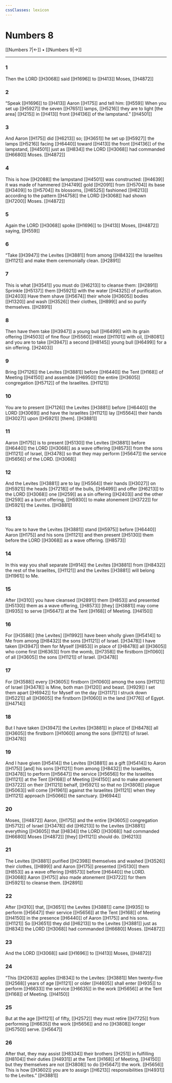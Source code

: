 ```yaml
---
cssClasses: lexicon
---
```


# Numbers 8

[[Numbers 7|←]] • [[Numbers 9|→]]

---

### 1
Then the LORD [[H3068]] said [[H1696]] to [[H413]] Moses, [[H4872]]

### 2
“Speak [[H1696]] to [[H413]] Aaron [[H175]] and tell him: [[H559]] When you set up [[H5927]] the seven [[H7651]] lamps, [[H5216]] they are to light [the area] [[H215]] in [[H413]] front [[H4136]] of the lampstand.” [[H4501]]

### 3
And Aaron [[H175]] did [[H6213]] so; [[H3651]] he set up [[H5927]] the lamps [[H5216]] facing [[H6440]] toward [[H413]] the front [[H4136]] of the lampstand, [[H4501]] just as [[H834]] the LORD [[H3068]] had commanded [[H6680]] Moses. [[H4872]]

### 4
This is how [[H2088]] the lampstand [[H4501]] was constructed: [[H4639]] it was made of hammered [[H4749]] gold [[H2091]] from [[H5704]] its base [[H3409]] to [[H5704]] its blossoms, [[H6525]] fashioned [[H6213]] according to the pattern [[H4758]] the LORD [[H3068]] had shown [[H7200]] Moses. [[H4872]]

### 5
Again the LORD [[H3068]] spoke [[H1696]] to [[H413]] Moses, [[H4872]] saying, [[H559]]

### 6
“Take [[H3947]] the Levites [[H3881]] from among [[H8432]] the Israelites [[H1121]] and make them ceremonially clean. [[H2891]]

### 7
This is what [[H3541]] you must do [[H6213]] to cleanse them: [[H2891]] Sprinkle [[H5137]] them [[H5921]] with the water [[H4325]] of purification. [[H2403]] Have them shave [[H5674]] their whole [[H3605]] bodies [[H1320]] and wash [[H3526]] their clothes, [[H899]] and so purify themselves. [[H2891]]

### 8
Then have them take [[H3947]] a young bull [[H6499]] with its grain offering [[H4503]] of fine flour [[H5560]] mixed [[H1101]] with oil, [[H8081]] and you are to take [[H3947]] a second [[H8145]] young bull [[H6499]] for a sin offering. [[H2403]]

### 9
Bring [[H7126]] the Levites [[H3881]] before [[H6440]] the Tent [[H168]] of Meeting [[H4150]] and assemble [[H6950]] the entire [[H3605]] congregation [[H5712]] of the Israelites. [[H1121]]

### 10
You are to present [[H7126]] the Levites [[H3881]] before [[H6440]] the LORD [[H3069]] and have the Israelites [[H1121]] lay [[H5564]] their hands [[H3027]] upon [[H5921]] [them]. [[H3881]]

### 11
Aaron [[H175]] is to present [[H5130]] the Levites [[H3881]] before [[H6440]] the LORD [[H3068]] as a wave offering [[H8573]] from the sons [[H1121]] of Israel, [[H3478]] so that they may perform [[H5647]] the service [[H5656]] of the LORD. [[H3068]]

### 12
And the Levites [[H3881]] are to lay [[H5564]] their hands [[H3027]] on [[H5921]] the heads [[H7218]] of the bulls, [[H6499]] and offer [[H6213]] to the LORD [[H3068]] one [[H259]] as a sin offering [[H2403]] and the other [[H259]] as a burnt offering, [[H5930]] to make atonement [[H3722]] for [[H5921]] the Levites. [[H3881]]

### 13
You are to have the Levites [[H3881]] stand [[H5975]] before [[H6440]] Aaron [[H175]] and his sons [[H1121]] and then present [[H5130]] them before the LORD [[H3068]] as a wave offering. [[H8573]]

### 14
In this way you shall separate [[H914]] the Levites [[H3881]] from [[H8432]] the rest of the Israelites, [[H1121]] and the Levites [[H3881]] will belong [[H1961]] to Me. 

### 15
After [[H310]] you have cleansed [[H2891]] them [[H853]] and presented [[H5130]] them as a wave offering, [[H8573]] [they] [[H3881]] may come [[H935]] to serve [[H5647]] at the Tent [[H168]] of Meeting. [[H4150]]

### 16
For [[H3588]] [the Levites] [[H1992]] have been wholly given [[H5414]] to Me  from among [[H8432]] the sons [[H1121]] of Israel. [[H3478]] I have taken [[H3947]] them for Myself [[H853]] in place of [[H8478]] all [[H3605]] who come first [[H6363]] from the womb, [[H7358]] the firstborn [[H1060]] of all [[H3605]] the sons [[H1121]] of Israel. [[H3478]]

### 17
For [[H3588]] every [[H3605]] firstborn [[H1060]] among the sons [[H1121]] of Israel [[H3478]] is Mine,  both man [[H120]] and beast. [[H929]] I set them apart [[H6942]] for Myself  on the day [[H3117]] I struck down [[H5221]] all [[H3605]] the firstborn [[H1060]] in the land [[H776]] of Egypt. [[H4714]]

### 18
But I have taken [[H3947]] the Levites [[H3881]] in place of [[H8478]] all [[H3605]] the firstborn [[H1060]] among the sons [[H1121]] of Israel. [[H3478]]

### 19
And I have given [[H5414]] the Levites [[H3881]] as a gift [[H5414]] to Aaron [[H175]] [and] his sons [[H1121]] from among [[H8432]] the Israelites, [[H3478]] to perform [[H5647]] the service [[H5656]] for the Israelites [[H1121]] at the Tent [[H168]] of Meeting [[H4150]] and to make atonement [[H3722]] on their [[H1121]] behalf, [[H5921]] so that no [[H3808]] plague [[H5063]] will come [[H1961]] against the Israelites [[H1121]] when they [[H1121]] approach [[H5066]] the sanctuary. [[H6944]]

### 20
Moses, [[H4872]] Aaron, [[H175]] and the entire [[H3605]] congregation [[H5712]] of Israel [[H3478]] did [[H6213]] to the Levites [[H3881]] everything [[H3605]] that [[H834]] the LORD [[H3068]] had commanded [[H6680]] Moses [[H4872]] [they] [[H1121]] should do. [[H6213]]

### 21
The Levites [[H3881]] purified [[H2398]] themselves and washed [[H3526]] their clothes, [[H899]] and Aaron [[H175]] presented [[H5130]] them [[H853]] as a wave offering [[H8573]] before [[H6440]] the LORD. [[H3068]] Aaron [[H175]] also made atonement [[H3722]] for them [[H5921]] to cleanse them. [[H2891]]

### 22
After [[H310]] that, [[H3651]] the Levites [[H3881]] came [[H935]] to perform [[H5647]] their service [[H5656]] at the Tent [[H168]] of Meeting [[H4150]] in the presence [[H6440]] of Aaron [[H175]] and his sons. [[H1121]] So [[H3651]] they did [[H6213]] to the Levites [[H3881]] just as [[H834]] the LORD [[H3068]] had commanded [[H6680]] Moses. [[H4872]]

### 23
And the LORD [[H3068]] said [[H1696]] to [[H413]] Moses, [[H4872]]

### 24
“This [[H2063]] applies [[H834]] to the Levites: [[H3881]] Men twenty-five [[H2568]] years of age [[H1121]] or older [[H4605]] shall enter [[H935]] to perform [[H6633]] the service [[H6635]] in the work [[H5656]] at the Tent [[H168]] of Meeting. [[H4150]]

### 25
But at the age [[H1121]] of fifty, [[H2572]] they must retire [[H7725]] from performing [[H6635]] the work [[H5656]] and no [[H3808]] longer [[H5750]] serve. [[H5647]]

### 26
After that, they may assist [[H8334]] their brothers [[H251]] in fulfilling [[H8104]] their duties [[H4931]] at the Tent [[H168]] of Meeting, [[H4150]] but they themselves are not [[H3808]] to do [[H5647]] the work. [[H5656]] This is how [[H3602]] you are to assign [[H6213]] responsibilities [[H4931]] to the Levites.” [[H3881]]

